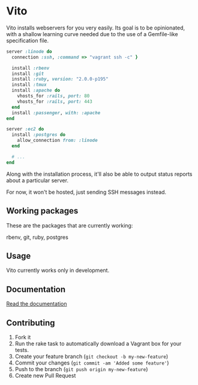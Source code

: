 # Vito

Vito installs webservers for you very easily. Its goal is to be opinionated,
with a shallow learning curve needed due to the use of a Gemfile-like specification
file.

```ruby
server :linode do
  connection :ssh, :command => "vagrant ssh -c" }

  install :rbenv
  install :git
  install :ruby, version: "2.0.0-p195"
  install :tmux
  install :apache do
    vhosts_for :rails, port: 80
    vhosts_for :rails, port: 443
  end
  install :passenger, with: :apache
end

server :ec2 do
  install :postgres do
    allow_connection from: :linode
  end

  # ...
end
```

Along with the installation process, it'll also be able to output status reports
about a particular server.

For now, it won't be hosted, just sending SSH messages instead.

## Working packages

These are the packages that are currently working:

rbenv, git, ruby, postgres

## Usage

Vito currently works only in development.

## Documentation

[Read the documentation](http://github.com/kurko/vito/blob/master/docs/manual.md)

## Contributing

1. Fork it
2. Run the rake task to automatically download a Vagrant box for your tests.
3. Create your feature branch (`git checkout -b my-new-feature`)
4. Commit your changes (`git commit -am 'Added some feature'`)
5. Push to the branch (`git push origin my-new-feature`)
6. Create new Pull Request
